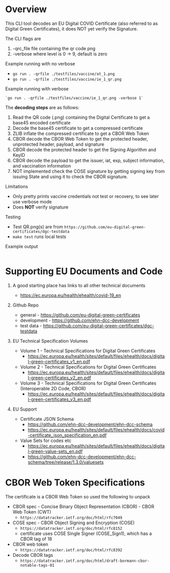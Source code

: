 # Overview
This CLI tool decodes an EU Digital COVID Certificate (also referred to as Digital Green Certificates), it does NOT
yet verify the Signature.

The CLI flags are
1. -qrc_file <value> file containing the qr code png
2. -verbose <level> where level is 0 -> 9, default is zero

Example running with no verbose
- `go run . -qrfile ./testfiles/vaccine/at_1.png`
- `go run . -qrfile ./testfiles/vaccine/ie_1_qr.png`

Example running with verbose

    `go run . -qrfile ./testfiles/vaccine/ie_1_qr.png -verbose 1`


The **decoding steps** are as follows:
1. Read the QR code (.png) containing the Digital Certificate to get a base45 encoded certificate
2. Decode the base45 certificate to get a compressed certificate
3. ZLIB inflate the compressed certificate to get a CBOR Web Token
4. CBOR decode the CBOR Web Token to get the protected header, unprotected header, payload, and signature
5. CBOR decode the protected header to get the Signing Algorithm and KeyID
6. CBOR decode the payload to get the issuer, iat, exp, subject information, and vaccination information
7. NOT implemented check the COSE signature by getting signing key from issuing State and using it to check the CBOR signature.

Limitations
- Only pretty prints vaccine credentials not test or recovery, to see later use verbose mode
- Does **NOT** verify signature

Testing
- Test QR.png(s) are from `https://github.com/eu-digital-green-certificates/dgc-testdata`
- `make test` runs local tests

Example output

```json

```

# Supporting EU Documents and Code

1. A good starting place has links to all other technical documents
    - https://ec.europa.eu/health/ehealth/covid-19_en

2. Github Repo
    - general - https://github.com/eu-digital-green-certificates
    - development - https://github.com/ehn-dcc-development
    - test data - https://github.com/eu-digital-green-certificates/dgc-testdata

3. EU Technical Specification Volumes
    - Volume 1 - Technical Specifications for Digital Green Certificates
        - https://ec.europa.eu/health/sites/default/files/ehealth/docs/digital-green-certificates_v1_en.pdf
    - Volume 2 - Technical Specifications for Digital Green Certificates
        - https://ec.europa.eu/health/sites/default/files/ehealth/docs/digital-green-certificates_v2_en.pdf
    - Volume 3 - Technical Specifications for Digital Green Certificates (Interoperable 2D Code, CBOR)
        - https://ec.europa.eu/health/sites/default/files/ehealth/docs/digital-green-certificates_v3_en.pdf

4. EU Support 
    - Certificate JSON Schema
        - https://github.com/ehn-dcc-development/ehn-dcc-schema
        - https://ec.europa.eu/health/sites/default/files/ehealth/docs/covid-certificate_json_specification_en.pdf
    - Value Sets for codes etc
        - https://ec.europa.eu/health/sites/default/files/ehealth/docs/digital-green-value-sets_en.pdf
        - https://github.com/ehn-dcc-development/ehn-dcc-schema/tree/release/1.3.0/valuesets


# CBOR Web Token Specifications
The certificate is a CBOR Web Token so used the following to unpack

- CBOR spec -  Concise Binary Object Representation (CBOR) -  CBOR Web Token (CWT)
    - `https://datatracker.ietf.org/doc/html/rfc7049`
- COSE spec -  CBOR Object Signing and Encryption (COSE)
    - `https://datatracker.ietf.org/doc/html/rfc8152`
    - certificate uses COSE Single Signer (COSE_Sign1), which has a CBOR tag of 18
- CBOR web token
    - `https://datatracker.ietf.org/doc/html/rfc8392`
- Decode CBOR tags
    - `https://datatracker.ietf.org/doc/html/draft-bormann-cbor-notable-tags-01`

